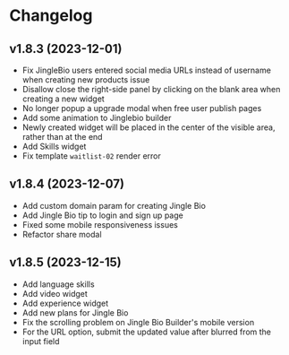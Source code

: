 # Changelog

## v1.8.3 (2023-12-01)

* Fix JingleBio users entered social media URLs instead of username when creating new products issue
* Disallow close the right-side panel by clicking on the blank area when creating a new widget
* No longer popup a upgrade modal when free user publish pages
* Add some animation to Jinglebio builder
* Newly created widget will be placed in the center of the visible area, rather than at the end
* Add Skills widget
* Fix template `waitlist-02` render error

## v1.8.4 (2023-12-07)

* Add custom domain param for creating Jingle Bio
* Add Jingle Bio tip to login and sign up page
* Fixed some mobile responsiveness issues
* Refactor share modal

## v1.8.5 (2023-12-15)

* Add language skills
* Add video widget
* Add experience widget
* Add new plans for Jingle Bio
* Fix the scrolling problem on Jingle Bio Builder's mobile version
* For the URL option, submit the updated value after blurred from the input field

